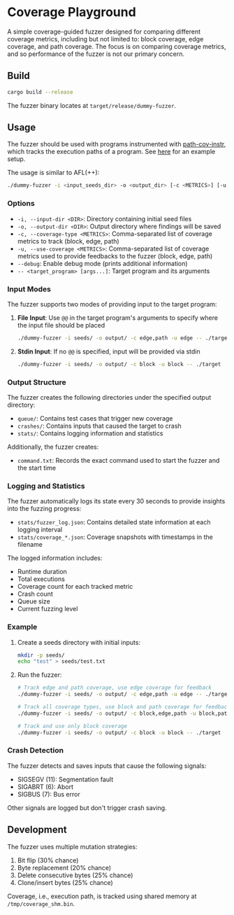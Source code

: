 # Coverage Playground

A simple coverage-guided fuzzer designed for comparing different coverage metrics, including but not limited to: block coverage, edge coverage, and path coverage. The focus is on comparing coverage metrics, and so performance of the fuzzer is not our primary concern.

## Build

```bash
cargo build --release
```

The fuzzer binary locates at `target/release/dummy-fuzzer`.

## Usage

The fuzzer should be used with programs instrumented with [path-cov-instr](https://github.com/fEst1ck/path-cov-instr), which tracks the execution paths of a program. See [here](https://github.com/fEst1ck/coverage-playground-playground) for an example setup.

The usage is similar to AFL(++):

```bash
./dummy-fuzzer -i <input_seeds_dir> -o <output_dir> [-c <METRICS>] [-u <METRICS>] -- <target_program> [target_args...]
```

### Options

- `-i, --input-dir <DIR>`: Directory containing initial seed files
- `-o, --output-dir <DIR>`: Output directory where findings will be saved
- `-c, --coverage-type <METRICS>`: Comma-separated list of coverage metrics to track (block, edge, path)
- `-u, --use-coverage <METRICS>`: Comma-separated list of coverage metrics used to provide feedbacks to the fuzzer (block, edge, path)
- `--debug`: Enable debug mode (prints additional information)
- `-- <target_program> [args...]`: Target program and its arguments

### Input Modes

The fuzzer supports two modes of providing input to the target program:

1. **File Input**: Use `@@` in the target program's arguments to specify where the input file should be placed
   ```bash
   ./dummy-fuzzer -i seeds/ -o output/ -c edge,path -u edge -- ./target -f @@
   ```

2. **Stdin Input**: If no `@@` is specified, input will be provided via stdin
   ```bash
   ./dummy-fuzzer -i seeds/ -o output/ -c block -u block -- ./target
   ```

### Output Structure

The fuzzer creates the following directories under the specified output directory:

- `queue/`: Contains test cases that trigger new coverage
- `crashes/`: Contains inputs that caused the target to crash
- `stats/`: Contains logging information and statistics

Additionally, the fuzzer creates:
- `command.txt`: Records the exact command used to start the fuzzer and the start time

### Logging and Statistics

The fuzzer automatically logs its state every 30 seconds to provide insights into the fuzzing progress:

- `stats/fuzzer_log.json`: Contains detailed state information at each logging interval
- `stats/coverage_*.json`: Coverage snapshots with timestamps in the filename

The logged information includes:
- Runtime duration
- Total executions
- Coverage count for each tracked metric
- Crash count
- Queue size
- Current fuzzing level

### Example

1. Create a seeds directory with initial inputs:
   ```bash
   mkdir -p seeds/
   echo "test" > seeds/test.txt
   ```

2. Run the fuzzer:
   ```bash
   # Track edge and path coverage, use edge coverage for feedback
   ./dummy-fuzzer -i seeds/ -o output/ -c edge,path -u edge -- ./target -f @@

   # Track all coverage types, use block and path coverage for feedback
   ./dummy-fuzzer -i seeds/ -o output/ -c block,edge,path -u block,path -- ./target -f @@

   # Track and use only block coverage
   ./dummy-fuzzer -i seeds/ -o output/ -c block -u block -- ./target
   ```

### Crash Detection

The fuzzer detects and saves inputs that cause the following signals:
- SIGSEGV (11): Segmentation fault
- SIGABRT (6): Abort
- SIGBUS (7): Bus error

Other signals are logged but don't trigger crash saving.

## Development

The fuzzer uses multiple mutation strategies:
1. Bit flip (30% chance)
2. Byte replacement (20% chance)
3. Delete consecutive bytes (25% chance)
4. Clone/insert bytes (25% chance)

Coverage, i.e., execution path, is tracked using shared memory at `/tmp/coverage_shm.bin`. 